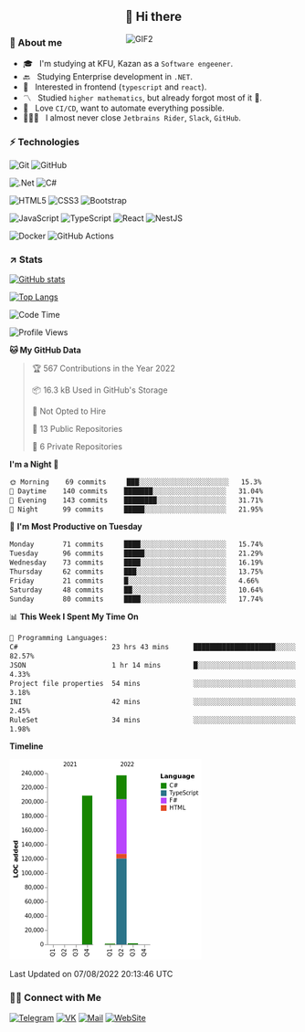 <h2 align="center">👋 Hi there</h1>
<img align="right" alt="GIF2" src="https://user-images.githubusercontent.com/77479370/183249372-b46e9216-d622-4f3a-ad67-84b1a2c3049c.gif" width="300"/>


<h3>🧐 About me</h3>

- 🎓 &nbsp; I'm studying at KFU, Kazan as a `Software engeener`.
- 🔙 &nbsp; Studying Enterprise development in `.NET`.
- 💠 &nbsp; Interested in frontend (`typescript` and `react`).
- 〽️ &nbsp; Studied `higher mathematics`, but already forgot most of it 🤪.
- 💚 &nbsp; Love `CI/CD`, want to automate everything possible.
- 👨🏻‍💻 &nbsp; I almost never close `Jetbrains Rider`, `Slack`, `GitHub`. 


<h3>⚡ Technologies</h3>

![Git](https://img.shields.io/badge/git-%23F05033.svg?style=for-the-badge&logo=git&logoColor=white)
![GitHub](https://img.shields.io/badge/GitHub-100000?style=for-the-badge&logo=github&logoColor=white)

![.Net](https://img.shields.io/badge/.NET-5C2D91?style=for-the-badge&logo=.net&logoColor=white)
![C#](https://img.shields.io/badge/c%23-%23239120.svg?style=for-the-badge&logo=c-sharp&logoColor=white)

![HTML5](https://img.shields.io/badge/html5-%23E34F26.svg?style=for-the-badge&logo=html5&logoColor=white)
![CSS3](https://img.shields.io/badge/css3-%231572B6.svg?style=for-the-badge&logo=css3&logoColor=white)
![Bootstrap](https://img.shields.io/badge/Bootstrap-563D7C?style=for-the-badge&logo=bootstrap&logoColor=white)

![JavaScript](https://img.shields.io/badge/javascript-%23323330.svg?style=for-the-badge&logo=javascript&logoColor=%23F7DF1E)
![TypeScript](https://img.shields.io/badge/typescript-%23007ACC.svg?style=for-the-badge&logo=typescript&logoColor=white)
![React](https://img.shields.io/badge/react-%2320232a.svg?style=for-the-badge&logo=react&logoColor=%2361DAFB)
![NestJS](https://img.shields.io/badge/nestjs-E0234E?style=for-the-badge&logo=nestjs&logoColor=white)

![Docker](https://img.shields.io/badge/docker-%230db7ed.svg?style=for-the-badge&logo=docker&logoColor=white)
![GitHub Actions](https://img.shields.io/badge/github%20actions-%232671E5.svg?style=for-the-badge&logo=githubactions&logoColor=white)


<h3>↗️ Stats</h3>

[![GitHub stats](https://github-readme-stats.vercel.app/api?username=LipatovAlexander&include_all_commits=true&hide=stars,issues)](https://github.com/LipatovAlexander/github-readme-stats)


[![Top Langs](https://github-readme-stats.vercel.app/api/top-langs/?username=LipatovAlexander&layout=compact)](https://github.com/LipatovAlexander/github-readme-stats)


<!--START_SECTION:waka-->
![Code Time](http://img.shields.io/badge/Code%20Time-210%20hrs%204%20mins-blue)

![Profile Views](http://img.shields.io/badge/Profile%20Views-0-blue)

**🐱 My GitHub Data** 

> 🏆 567 Contributions in the Year 2022
 > 
> 📦 16.3 kB Used in GitHub's Storage 
 > 
> 🚫 Not Opted to Hire
 > 
> 📜 13 Public Repositories 
 > 
> 🔑 6 Private Repositories  
 > 
**I'm a Night 🦉** 

```text
🌞 Morning    69 commits     ███░░░░░░░░░░░░░░░░░░░░░░   15.3% 
🌆 Daytime    140 commits    ███████░░░░░░░░░░░░░░░░░░   31.04% 
🌃 Evening    143 commits    ████████░░░░░░░░░░░░░░░░░   31.71% 
🌙 Night      99 commits     █████░░░░░░░░░░░░░░░░░░░░   21.95%

```
📅 **I'm Most Productive on Tuesday** 

```text
Monday       71 commits     ████░░░░░░░░░░░░░░░░░░░░░   15.74% 
Tuesday      96 commits     █████░░░░░░░░░░░░░░░░░░░░   21.29% 
Wednesday    73 commits     ████░░░░░░░░░░░░░░░░░░░░░   16.19% 
Thursday     62 commits     ███░░░░░░░░░░░░░░░░░░░░░░   13.75% 
Friday       21 commits     █░░░░░░░░░░░░░░░░░░░░░░░░   4.66% 
Saturday     48 commits     ██░░░░░░░░░░░░░░░░░░░░░░░   10.64% 
Sunday       80 commits     ████░░░░░░░░░░░░░░░░░░░░░   17.74%

```


📊 **This Week I Spent My Time On** 

```text
💬 Programming Languages: 
C#                       23 hrs 43 mins      ████████████████████░░░░░   82.57% 
JSON                     1 hr 14 mins        █░░░░░░░░░░░░░░░░░░░░░░░░   4.33% 
Project file properties  54 mins             ░░░░░░░░░░░░░░░░░░░░░░░░░   3.18% 
INI                      42 mins             ░░░░░░░░░░░░░░░░░░░░░░░░░   2.45% 
RuleSet                  34 mins             ░░░░░░░░░░░░░░░░░░░░░░░░░   1.98%

```

**Timeline**

![Chart not found](https://raw.githubusercontent.com/LipatovAlexander/LipatovAlexander/main/charts/bar_graph.png) 


 Last Updated on 07/08/2022 20:13:46 UTC
<!--END_SECTION:waka-->


<h3> 🤝🏻 Connect with Me </h3>

[![Telegram](https://img.shields.io/badge/Telegram-2CA5E0?style=for-the-badge&logo=telegram&logoColor=white)](https://t.me/ASLipatov)
[![VK](https://img.shields.io/badge/вконтакте-%232E87FB.svg?&style=for-the-badge&logo=vk&logoColor=white)](https://vk.com/lipatov.alexander)
[![Mail](https://img.shields.io/badge/Email-red?&style=for-the-badge&logo=Mail.Ru)](mailto:lipatov.work@bk.ru)
[![WebSite](https://img.shields.io/badge/-lipatovalexander.github.io-green?style=for-the-badge)](https://lipatovalexander.github.io)
